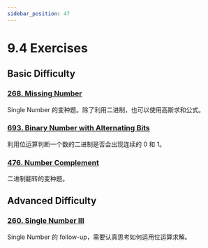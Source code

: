 ```yaml
---
sidebar_position: 47
---
```


# 9.4 Exercises

## Basic Difficulty

### [268. Missing Number](https://leetcode.com/problems/missing-number/)

Single Number 的变种题。除了利用二进制，也可以使用高斯求和公式。

### [693. Binary Number with Alternating Bits](https://leetcode.com/problems/binary-number-with-alternating-bits/)

利用位运算判断一个数的二进制是否会出现连续的 0 和 1。

### [476. Number Complement](https://leetcode.com/problems/number-complement/)

二进制翻转的变种题。

## Advanced Difficulty

### [260. Single Number III](https://leetcode.com/problems/single-number-iii/)

Single Number 的 follow-up，需要认真思考如何运用位运算求解。
